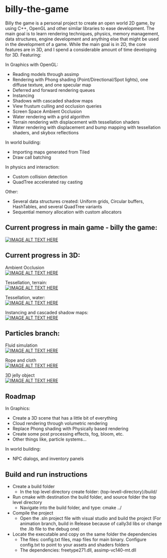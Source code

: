 # billy-the-game
Billy the game is a personal project to create an open world 2D game, by using C++, OpenGL and other similar libraries to ease development. 
The main goal is to learn rendering techniques, physics, memory 
management, data structures, engine development and anything else that might be used 
in the development of a game. While the main goal is in 2D, the core features are in 3D, and I spend a considerable amount of time developing for 3D. Featuring:   


In Graphics with OpenGL:  
- Reading models through assimp
- Rendering with Phong shading (Point/Directional/Spot lights), one diffuse texture, and one specular map
- Deferred and forward rendering queues
- Instancing
- Shadows with cascaded shadow maps
- View frustum culling and occlusion queries
- Screen Space Ambient Occlusion
- Water rendering with a grid algorithm  
- Terrain rendering with displacement with tessellation shaders  
- Water rendering with displacement and bump mapping with tessellation shaders, and skybox reflections

In world building:  
- Importing maps generated from Tiled
- Draw call batching  

In physics and interaction:  
- Custom collision detection
- QuadTree accelerated ray casting  

Other:  
- Several data structures created: Uniform grids, Circular buffers, HashTables, and several QuadTree variants
- Sequential memory allocation with custom allocators  


## Current progress in main game - billy the game:  
[![IMAGE ALT TEXT HERE](https://img.youtube.com/vi/M_0gH1M3FH0/0.jpg)](https://www.youtube.com/watch?v=M_0gH1M3FH0&list=PLocuszpm1snUGVn5kgk-LlLE86c4E2u7H&index=12)

## Current progress in 3D:   
Ambient Occlusion    
[![IMAGE ALT TEXT HERE](https://img.youtube.com/vi/jtVoM0I_rxw/0.jpg)](https://www.youtube.com/watch?v=jtVoM0I_rxw&list=PLocuszpm1snUGVn5kgk-LlLE86c4E2u7H&index=10)

Tessellation, terrain:    
[![IMAGE ALT TEXT HERE](https://img.youtube.com/vi/aVAk7tuQ9Bw/0.jpg)](https://www.youtube.com/watch?v=aVAk7tuQ9Bw&list=PLocuszpm1snWZPt-0sGtqyRBMn3De0Rnq&index=2)

Tessellation, water:    
[![IMAGE ALT TEXT HERE](https://img.youtube.com/vi/AP2Zud0mouY/0.jpg)](https://www.youtube.com/watch?v=AP2Zud0mouY&list=PLocuszpm1snWZPt-0sGtqyRBMn3De0Rnq&index=4)

Instancing and cascaded shadow maps:    
[![IMAGE ALT TEXT HERE](https://img.youtube.com/vi/tQ1OW0HHD0k/0.jpg)](https://www.youtube.com/watch?v=tQ1OW0HHD0k&list=PLocuszpm1snXQ3j0rftTlSW7g4SMdAK3z&index=2)



## Particles branch:  
Fluid simulation  
[![IMAGE ALT TEXT HERE](https://img.youtube.com/vi/GZs0-xvkecA/0.jpg)](https://www.youtube.com/watch?v=GZs0-xvkecA)

Rope and cloth  
[![IMAGE ALT TEXT HERE](https://img.youtube.com/vi/JzwKVZXjkoE/0.jpg)](https://www.youtube.com/watch?v=JzwKVZXjkoE)

3D jelly object  
[![IMAGE ALT TEXT HERE](https://img.youtube.com/vi/LectfDOBszc/0.jpg)](https://www.youtube.com/watch?v=LectfDOBszc)



## Roadmap  
In Graphics:   
- Create a 3D scene that has a little bit of everything
- Cloud rendering through volumetric rendering
- Replace Phong shading with Physically based rendering
- Create some post processing effects, fog, bloom, etc. 
- Other things like, particle systems...  

In world building:  
- NPC dialogs, and inventory panels




## Build and run instructions
- Create a build folder  
  - In the top level directory create folder:  {top-levell-directory}/build/  
- Run cmake with destination the build folder, and source folder the top level directory  
  - Navigate into the build folder, and type: cmake ../
- Compile the project  
  - Open the .sln project file with visual studio and build the project (For animation branch, build in Release because of cally3d libs or change the .lib file to the debug one)
- Locate the executable and copy on the same folder the dependencies  
  - The files: config.txt files, map files for main binary. Configure config.txt to point to your assets and shaders folders 
  - The dependencies: freetype271.dll, assimp-vc140-mt.dll
